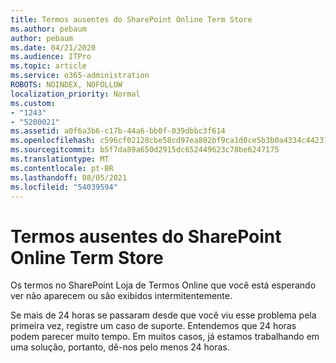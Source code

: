 ```yaml
---
title: Termos ausentes do SharePoint Online Term Store
ms.author: pebaum
author: pebaum
ms.date: 04/21/2020
ms.audience: ITPro
ms.topic: article
ms.service: o365-administration
ROBOTS: NOINDEX, NOFOLLOW
localization_priority: Normal
ms.custom:
- "1243"
- "5200021"
ms.assetid: a0f6a3b6-c17b-44a6-bb0f-039dbbc3f614
ms.openlocfilehash: c596cf02128cbe58cd97ea802bf9ca1d0ce5b3b0a4334c4423754d86661c525a
ms.sourcegitcommit: b5f7da89a650d2915dc652449623c78be6247175
ms.translationtype: MT
ms.contentlocale: pt-BR
ms.lasthandoff: 08/05/2021
ms.locfileid: "54039594"
---
```

# <a name="terms-missing-from-sharepoint-online-term-store"></a>Termos ausentes do SharePoint Online Term Store

Os termos no SharePoint Loja de Termos Online que você está esperando ver não aparecem ou são exibidos intermitentemente.
  
Se mais de 24 horas se passaram desde que você viu esse problema pela primeira vez, registre um caso de suporte. Entendemos que 24 horas podem parecer muito tempo. Em muitos casos, já estamos trabalhando em uma solução, portanto, dê-nos pelo menos 24 horas.
  